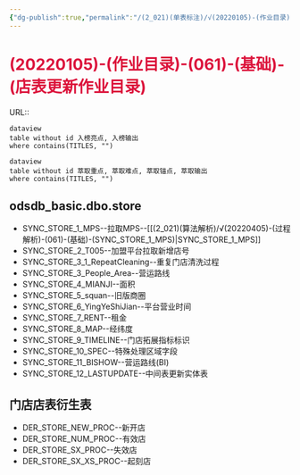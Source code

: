 ```yaml
---
{"dg-publish":true,"permalink":"/(2_021)(单表标注)/√(20220105)-(作业目录)-(061)-(分区)-(分区店表更新作业目录)/"}
---
```



# <font color=#DC143C>(20220105)-(作业目录)-(061)-(基础)-(店表更新作业目录)</font>
URL:: 

```
dataview
table without id 入榜亮点, 入榜输出
where contains(TITLES, "")
```

```
dataview
table without id 萃取重点, 萃取难点, 萃取锚点, 萃取输出
where contains(TITLES, "")
```

## odsdb_basic.dbo.store
+ SYNC_STORE_1_MPS--拉取MPS--[[(2_021)(算法解析)/√(20220405)-(过程解析)-(061)-(基础)-(SYNC_STORE_1_MPS)\|SYNC_STORE_1_MPS]]
+ SYNC_STORE_2_T005--加盟平台拉取新增店号
+ SYNC_STORE_3_1_RepeatCleaning--重复门店清洗过程
+ SYNC_STORE_3_People_Area--营运路线
+ SYNC_STORE_4_MIANJI--面积
+ SYNC_STORE_5_squan--旧版商圈
+ SYNC_STORE_6_YingYeShiJian--平台营业时间
+ SYNC_STORE_7_RENT--租金
+ SYNC_STORE_8_MAP--经纬度
+ SYNC_STORE_9_TIMELINE--门店拓展指标标识
+ SYNC_STORE_10_SPEC--特殊处理区域字段
+ SYNC_STORE_11_BISHOW--营运路线(BI)
+ SYNC_STORE_12_LASTUPDATE--中间表更新实体表

## 门店店表衍生表
+ DER_STORE_NEW_PROC--新开店
+ DER_STORE_NUM_PROC--有效店
+ DER_STORE_SX_PROC--失效店
+ DER_STORE_SX_XS_PROC--起刻店








